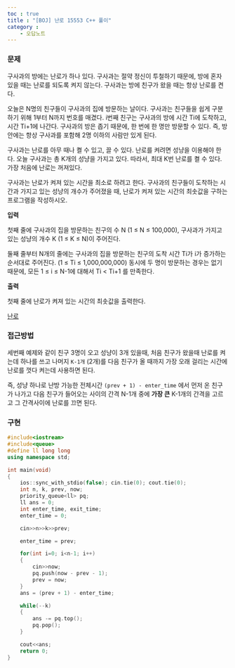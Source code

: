 ```yaml
---
toc : true
title : "[BOJ] 난로 15553 C++ 풀이"
category : 
    - 오답노트
---
```

### 문제
구사과의 방에는 난로가 하나 있다. 구사과는 절약 정신이 투철하기 때문에, 방에 혼자 있을 때는 난로를 되도록 켜지 않는다. 구사과는 방에 친구가 왔을 때는 항상 난로를 켠다.

오늘은 N명의 친구들이 구사과의 집에 방문하는 날이다. 구사과는 친구들을 쉽게 구분하기 위해 1부터 N까지 번호를 매겼다. i번째 친구는 구사과의 방에 시간 Ti에 도착하고, 시간 Ti+1에 나간다. 구사과의 방은 좁기 때문에, 한 번에 한 명만 방문할 수 있다. 즉, 방안에는 항상 구사과를 포함해 2명 이하의 사람만 있게 된다.

구사과는 난로를 아무 때나 켤 수 있고, 끌 수 있다. 난로를 켜려면 성냥을 이용해야 한다. 오늘 구사과는 총 K개의 성냥을 가지고 있다. 따라서, 최대 K번 난로를 켤 수 있다. 가장 처음에 난로는 꺼져있다.

구사과는 난로가 켜져 있는 시간을 최소로 하려고 한다. 구사과의 친구들이 도착하는 시간과 가지고 있는 성냥의 개수가 주어졌을 때, 난로가 켜져 있는 시간의 최솟값을 구하는 프로그램을 작성하시오.

**입력**

첫째 줄에 구사과의 집을 방문하는 친구의 수 N (1 ≤ N ≤ 100,000), 구사과가 가지고 있는 성냥의 개수 K (1 ≤ K ≤ N)이 주어진다.

둘째 줄부터 N개의 줄에는 구사과의 집을 방문하는 친구의 도착 시간 Ti가 i가 증가하는 순서대로 주어진다. (1 ≤ Ti ≤ 1,000,000,000) 동시에 두 명이 방문하는 경우는 없기 때문에, 모든 1 ≤ i ≤ N-1에 대해서 Ti < Ti+1 를 만족한다.

**출력**

첫째 줄에 난로가 켜져 있는 시간의 최솟값을 출력한다.

[난로](https://www.acmicpc.net/problem/15553)

### 접근방법

세번째 예제와 같이 친구 3명이 오고 성냥이 3개 있을때, 처음 친구가 왔을때 난로를 켜는데 하나를 쓰고 나머지 `K-1개` (2개)를 다음 친구가 올 때까지 가장 오래 걸리는 시간에 난로를 껏다 켜는데 사용하면 된다.

즉, 성냥 하나로 난방 가능한 전체시간 `(prev + 1) - enter_time` 에서 
먼저 온 친구가 나가고 다음 친구가 들어오는 사이의 간격 N-1개 중에 **가장 큰** K-1개의 간격을 고르고 그 간격사이에 난로를 끄면 된다. 

### 구현

``` cpp
#include<iostream>
#include<queue>
#define ll long long
using namespace std;

int main(void)
{
    ios::sync_with_stdio(false); cin.tie(0); cout.tie(0);
    int n, k, prev, now;
    priority_queue<ll> pq;
    ll ans = 0;
    int enter_time, exit_time;
    enter_time = 0;

    cin>>n>>k>>prev;

    enter_time = prev;

    for(int i=0; i<n-1; i++)
    {
        cin>>now;
        pq.push(now - prev - 1);
        prev = now;
    }
    ans = (prev + 1) - enter_time;

    while(--k)
    {
        ans -= pq.top();
        pq.pop();
    }

    cout<<ans;
    return 0;
}
``` 